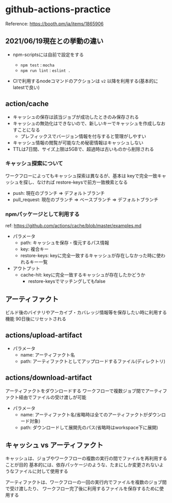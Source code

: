 # github-actions-practice

Reference: https://booth.pm/ja/items/1865906

## 2021/06/19現在との挙動の違い

- npm-scriptsには自前で設定をする
  - `npm test` : `mocha`
  - `npm run lint` : `eslint .`

- CIで利用するnodeコマンドのアクションは `v2` 以降を利用する(基本的にlatestで良い)

## action/cache

- キャッシュの保存は該当ジョブが成功したときのみ保存される
- キャッシュの無効化はできないので、新しいキーでキャッシュを作成しなおすことになる
  - プレフィックスでバージョン情報を付与すると管理がしやすい
- キャッシュ情報の閲覧が可能なため秘密情報はキャッシュしない
- TTLは7日間、サイズ上限は5GBで、超過時は古いものから削除される

### キャッシュ探索について

ワークフローによってもキャッシュ探索は異なるが、基本は keyで完全一致キャッシュを探し、なければ restore-keysで前方一致検索となる

- push: 現在のブランチ => デフォルトブランチ
- pull_request: 現在のブランチ => ベースブランチ => デフォルトブランチ

### npmパッケージとして利用する

ref: https://github.com/actions/cache/blob/master/examples.md

- パラメータ
  - path: キャッシュを保存・復元するパス情報
  - key: 複合キー
  - restore-keys: keyに完全一致するキャッシュが存在しなかった時に使われるキー一覧
- アウトプット
  - cache-hit: keyに完全一致するキャッシュが存在したかどうか
    - restore-keysでマッチングしてもfalse

## アーティファクト

ビルド後のバイナリやアーカイブ・カバレッジ情報等を保存したい時に利用する機能
90日後にリセットされる

## actions/upload-artifact

- パラメータ
  - name: アーティファクト名
  - path: アーティファクトとしてアップロードするファイル(ディレクトリ)

## actions/download-artifact

アーティファクトをダウンロードする
ワークフローで複数ジョブ間でアーティファクト経由でファイルの受け渡しが可能

- パラメータ
  - name: アーティファクト名(省略時は全てのアーティファクトがダウンロード対象)
  - path: ダウンロードして展開先のパス(省略時はworkspace下に展開)

## キャッシュ vs アーティファクト

キャッシュは、ジョブやワークフローの複数の実行の間でファイルを再利用することが目的
基本的には、依存パッケージのような、たまにしか変更されないようなファイルに対して使用する

アーティファクトは、ワークフローの一回の実行内でファイルを複数のジョブ間で受け渡したり、
ワークフロー完了後に利用するファイルを保存するために使用する